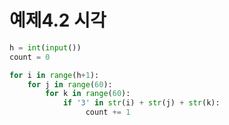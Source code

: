 # 예제4.2 시각

```python
h = int(input())
count = 0

for i in range(h+1):
	for j in range(60):
		for k in range(60):
			if '3' in str(i) + str(j) + str(k):
				 count += 1
```
